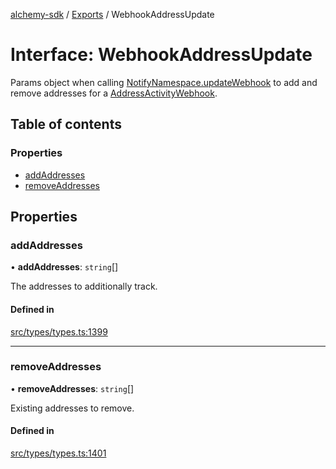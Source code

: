 [alchemy-sdk](../README.md) / [Exports](../modules.md) / WebhookAddressUpdate

# Interface: WebhookAddressUpdate

Params object when calling [NotifyNamespace.updateWebhook](../classes/NotifyNamespace.md#updatewebhook) to add and
remove addresses for a [AddressActivityWebhook](AddressActivityWebhook.md).

## Table of contents

### Properties

- [addAddresses](WebhookAddressUpdate.md#addaddresses)
- [removeAddresses](WebhookAddressUpdate.md#removeaddresses)

## Properties

### addAddresses

• **addAddresses**: `string`[]

The addresses to additionally track.

#### Defined in

[src/types/types.ts:1399](https://github.com/alchemyplatform/alchemy-sdk-js/blob/873c9882/src/types/types.ts#L1399)

___

### removeAddresses

• **removeAddresses**: `string`[]

Existing addresses to remove.

#### Defined in

[src/types/types.ts:1401](https://github.com/alchemyplatform/alchemy-sdk-js/blob/873c9882/src/types/types.ts#L1401)
